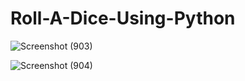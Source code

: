 # Roll-A-Dice-Using-Python

![Screenshot (903)](https://user-images.githubusercontent.com/25906435/125960218-620432b7-98a0-4c42-a621-24a1729d12a7.png)

![Screenshot (904)](https://user-images.githubusercontent.com/25906435/125960205-a36b99cf-cea0-4a6d-969b-320b6c4cf6bd.png)
